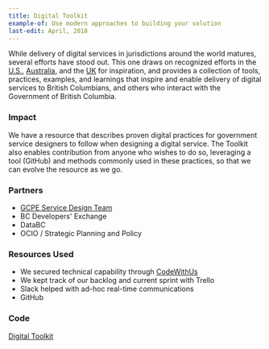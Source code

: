 ```yaml
---
title: Digital Toolkit
example-of: Use modern approaches to building your solution
last-edit: April, 2018
---
```


While delivery of digital services in jurisdictions around the world matures, several efforts have stood out.  This one draws on recognized efforts in the [U.S.](https://18f.gsa.gov/), [Australia](https://www.dta.gov.au/), and the [UK](https://www.gov.uk/service-manual/service-standard) for inspiration, and provides a collection of tools, practices, examples, and learnings that inspire and enable delivery of digital services to British Columbians, and others who interact with the Government of British Columbia.


### Impact

We have a resource that describes proven digital practices for government service designers to follow when designing a digital service.  The Toolkit also enables contribution from anyone who wishes to do so, leveraging a tool (GitHub) and methods commonly used in these practices, so that we can evolve the resource as we go.  

### Partners

* [GCPE Service Design Team](https://www2.gov.bc.ca/gov/content/governments/services-for-government/service-experience-digital-delivery/service-design)
* BC Developers' Exchange
* DataBC
* OCIO / Strategic Planning and Policy

### Resources Used

* We secured technical capability through [CodeWithUs](https://bcdevexchange.org/codewithus)
* We kept track of our backlog and current sprint with Trello
* Slack helped with ad-hoc real-time communications
* GitHub


### Code
[Digital Toolkit](<https://github.com/bcgov/digital-toolkit>)
